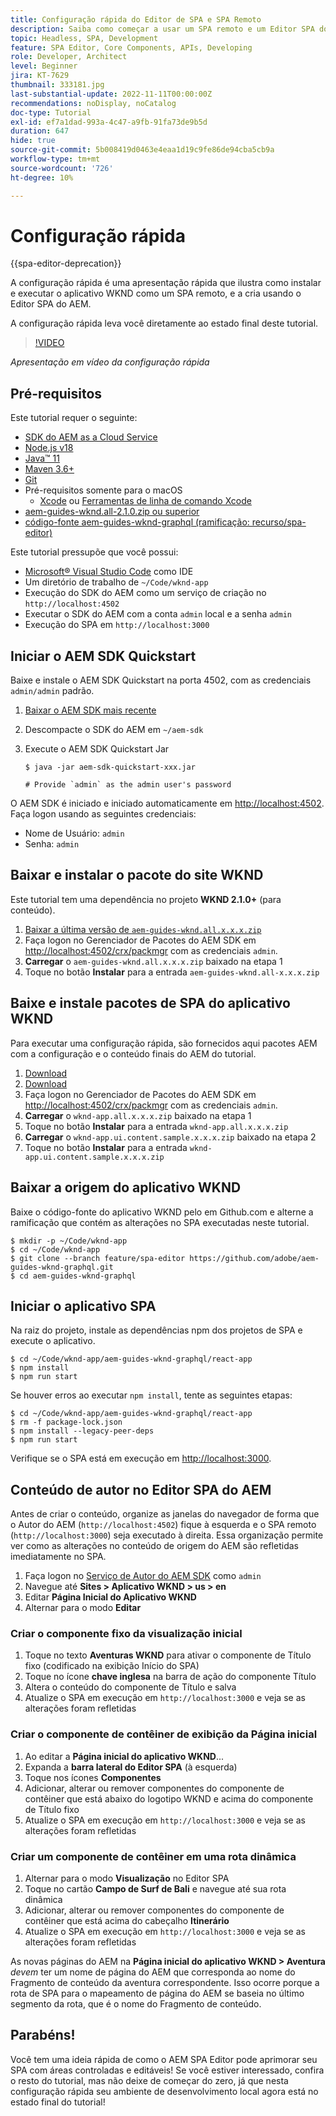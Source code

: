 ```yaml
---
title: Configuração rápida do Editor de SPA e SPA Remoto
description: Saiba como começar a usar um SPA remoto e um Editor SPA do AEM em 15 minutos!
topic: Headless, SPA, Development
feature: SPA Editor, Core Components, APIs, Developing
role: Developer, Architect
level: Beginner
jira: KT-7629
thumbnail: 333181.jpg
last-substantial-update: 2022-11-11T00:00:00Z
recommendations: noDisplay, noCatalog
doc-type: Tutorial
exl-id: ef7a1dad-993a-4c47-a9fb-91fa73de9b5d
duration: 647
hide: true
source-git-commit: 5b008419d0463e4eaa1d19c9fe86de94cba5cb9a
workflow-type: tm+mt
source-wordcount: '726'
ht-degree: 10%

---
```


# Configuração rápida

{{spa-editor-deprecation}}

A configuração rápida é uma apresentação rápida que ilustra como instalar e executar o aplicativo WKND como um SPA remoto, e a cria usando o Editor SPA do AEM.

A configuração rápida leva você diretamente ao estado final deste tutorial.

>[!VIDEO](https://video.tv.adobe.com/v/333181?quality=12&learn=on)

_Apresentação em vídeo da configuração rápida_

## Pré-requisitos

Este tutorial requer o seguinte:

+ [SDK do AEM as a Cloud Service](https://experienceleague.adobe.com/docs/experience-manager-learn/cloud-service/local-development-environment-set-up/aem-runtime.html?lang=en)
+ [Node.js v18](https://nodejs.org/pt)
+ [Java™ 11](https://downloads.experiencecloud.adobe.com/content/software-distribution/en/general.html)
+ [Maven 3.6+](https://maven.apache.org/)
+ [Git](https://git-scm.com/downloads)
+ Pré-requisitos somente para o macOS
   + [Xcode](https://developer.apple.com/xcode/) ou [Ferramentas de linha de comando Xcode](https://developer.apple.com/xcode/resources/)
+ [aem-guides-wknd.all-2.1.0.zip ou superior](https://github.com/adobe/aem-guides-wknd/releases)
+ [código-fonte aem-guides-wknd-graphql (ramificação: recurso/spa-editor)](https://github.com/adobe/aem-guides-wknd-graphql/tree/feature/spa-editor)


Este tutorial pressupõe que você possui:

+ [Microsoft® Visual Studio Code](https://visualstudio.microsoft.com/) como IDE
+ Um diretório de trabalho de `~/Code/wknd-app`
+ Execução do SDK do AEM como um serviço de criação no `http://localhost:4502`
+ Executar o SDK do AEM com a conta `admin` local e a senha `admin`
+ Execução do SPA em `http://localhost:3000`

## Iniciar o AEM SDK Quickstart

Baixe e instale o AEM SDK Quickstart na porta 4502, com as credenciais `admin/admin` padrão.

1. [Baixar o AEM SDK mais recente](https://experience.adobe.com/#/downloads/content/software-distribution/en/aemcloud.html?fulltext=AEM*+SDK*&orderby=%40jcr%3Acontent%2Fjcr%3AlastModified&orderby.sort=desc&layout=list&p.offset=0&p.limit=1)
1. Descompacte o SDK do AEM em `~/aem-sdk`
1. Execute o AEM SDK Quickstart Jar

   ```
   $ java -jar aem-sdk-quickstart-xxx.jar
   
   # Provide `admin` as the admin user's password
   ```

O AEM SDK é iniciado e iniciado automaticamente em [http://localhost:4502](http://localhost:4502). Faça logon usando as seguintes credenciais:

+ Nome de Usuário: `admin`
+ Senha: `admin`

## Baixar e instalar o pacote do site WKND

Este tutorial tem uma dependência no projeto __WKND 2.1.0+__ (para conteúdo).

1. [Baixar a última versão de `aem-guides-wknd.all.x.x.x.zip`](https://github.com/adobe/aem-guides-wknd/releases)
1. Faça logon no Gerenciador de Pacotes do AEM SDK em [http://localhost:4502/crx/packmgr](http://localhost:4502/crx/packmgr) com as credenciais `admin`.
1. __Carregar__ o `aem-guides-wknd.all.x.x.x.zip` baixado na etapa 1
1. Toque no botão __Instalar__ para a entrada `aem-guides-wknd.all-x.x.x.zip`

## Baixe e instale pacotes de SPA do aplicativo WKND

Para executar uma configuração rápida, são fornecidos aqui pacotes AEM com a configuração e o conteúdo finais do AEM do tutorial.

1. [Download ](./assets/quick-setup/wknd-app.all-1.0.0-SNAPSHOT.zip)
1. [Download ](./assets/quick-setup/wknd-app.ui.content.sample-1.0.1.zip)
1. Faça logon no Gerenciador de Pacotes do AEM SDK em [http://localhost:4502/crx/packmgr](http://localhost:4502/crx/packmgr) com as credenciais `admin`.
1. __Carregar__ o `wknd-app.all.x.x.x.zip` baixado na etapa 1
1. Toque no botão __Instalar__ para a entrada `wknd-app.all.x.x.x.zip`
1. __Carregar__ o `wknd-app.ui.content.sample.x.x.x.zip` baixado na etapa 2
1. Toque no botão __Instalar__ para a entrada `wknd-app.ui.content.sample.x.x.x.zip`

## Baixar a origem do aplicativo WKND

Baixe o código-fonte do aplicativo WKND pelo em Github.com e alterne a ramificação que contém as alterações no SPA executadas neste tutorial.

```
$ mkdir -p ~/Code/wknd-app
$ cd ~/Code/wknd-app
$ git clone --branch feature/spa-editor https://github.com/adobe/aem-guides-wknd-graphql.git
$ cd aem-guides-wknd-graphql
```

## Iniciar o aplicativo SPA

Na raiz do projeto, instale as dependências npm dos projetos de SPA e execute o aplicativo.

```
$ cd ~/Code/wknd-app/aem-guides-wknd-graphql/react-app
$ npm install
$ npm run start
```

Se houver erros ao executar `npm install`, tente as seguintes etapas:

```
$ cd ~/Code/wknd-app/aem-guides-wknd-graphql/react-app
$ rm -f package-lock.json
$ npm install --legacy-peer-deps
$ npm run start
```

Verifique se o SPA está em execução em [http://localhost:3000](http://localhost:3000).

## Conteúdo de autor no Editor SPA do AEM

Antes de criar o conteúdo, organize as janelas do navegador de forma que o Autor do AEM (`http://localhost:4502`) fique à esquerda e o SPA remoto (`http://localhost:3000`) seja executado à direita. Essa organização permite ver como as alterações no conteúdo de origem do AEM são refletidas imediatamente no SPA.

1. Faça logon no [Serviço de Autor do AEM SDK](http://localhost:4502) como `admin`
1. Navegue até __Sites > Aplicativo WKND > us > en__
1. Editar __Página Inicial do Aplicativo WKND__
1. Alternar para o modo __Editar__

### Criar o componente fixo da visualização inicial

1. Toque no texto __Aventuras WKND__ para ativar o componente de Título fixo (codificado na exibição Início do SPA)
1. Toque no ícone __chave inglesa__ na barra de ação do componente Título
1. Altera o conteúdo do componente de Título e salva
1. Atualize o SPA em execução em `http://localhost:3000` e veja se as alterações foram refletidas

### Criar o componente de contêiner de exibição da Página inicial

1. Ao editar a __Página inicial do aplicativo WKND__...
1. Expanda a __barra lateral do Editor SPA__ (à esquerda)
1. Toque nos ícones __Componentes__
1. Adicionar, alterar ou remover componentes do componente de contêiner que está abaixo do logotipo WKND e acima do componente de Título fixo
1. Atualize o SPA em execução em `http://localhost:3000` e veja se as alterações foram refletidas

### Criar um componente de contêiner em uma rota dinâmica

1. Alternar para o modo __Visualização__ no Editor SPA
1. Toque no cartão __Campo de Surf de Bali__ e navegue até sua rota dinâmica
1. Adicionar, alterar ou remover componentes do componente de contêiner que está acima do cabeçalho __Itinerário__
1. Atualize o SPA em execução em `http://localhost:3000` e veja se as alterações foram refletidas

As novas páginas do AEM na __Página inicial do aplicativo WKND > Aventura__ _devem_ ter um nome de página do AEM que corresponda ao nome do Fragmento de conteúdo da aventura correspondente. Isso ocorre porque a rota de SPA para o mapeamento de página do AEM se baseia no último segmento da rota, que é o nome do Fragmento de conteúdo.

## Parabéns!

Você tem uma ideia rápida de como o AEM SPA Editor pode aprimorar seu SPA com áreas controladas e editáveis! Se você estiver interessado, confira o resto do tutorial, mas não deixe de começar do zero, já que nesta configuração rápida seu ambiente de desenvolvimento local agora está no estado final do tutorial!

